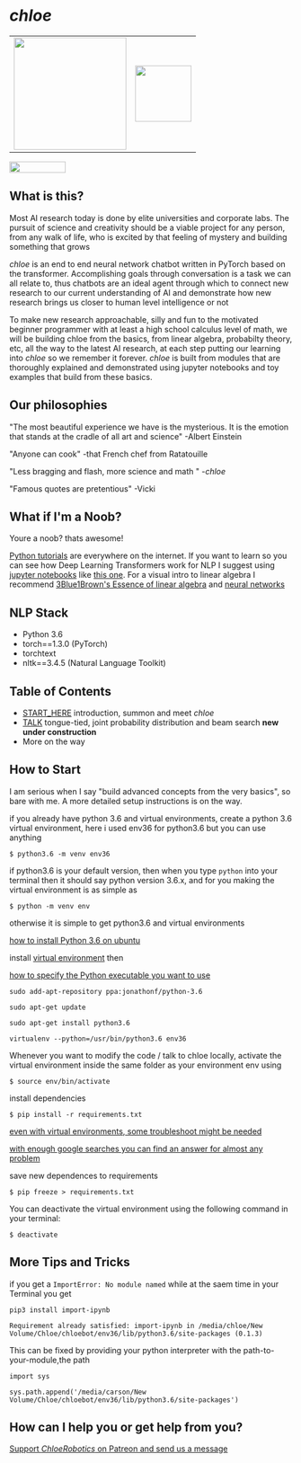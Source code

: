 # *chloe*


<table><tr style="background:transparent;">
<td><img width="200" height="200" src="https://venturebeat.com/wp-content/uploads/2019/06/pytorch.jpg">
</td>
<td><img width="100" height="100" src="https://avatars3.githubusercontent.com/u/56938552?s=100&v=1"></td>
</tr></table>


<img src="https://raw.githubusercontent.com/dwyl/repo-badges/master/highresPNGs/start-with-why-HiRes.png" height="20" width="100">

## What is this?

Most AI research today is done by elite universities and corporate labs. The pursuit of science and creativity should be a viable project for any person, from any walk of life, who is excited by that feeling of mystery and building something that grows  

*chloe* is an end to end neural network chatbot written in PyTorch based on the transformer. Accomplishing goals through conversation is a task we can all relate to, thus chatbots are an ideal agent through which to connect new research to our current understanding of AI and demonstrate how new research brings us closer to human level intelligence or not

To make new research approachable, silly and fun to the motivated beginner programmer  with at least a high school calculus level of math, we will be building chloe from the basics, from linear algebra, probabilty theory, etc, all the way to the latest AI research, at each step putting our learning into *chloe* so we remember it forever. *chloe* is built from modules that are thoroughly explained and demonstrated using jupyter notebooks and toy examples that build from these basics. 

## Our philosophies

"The most beautiful experience we have is the mysterious. It is the  emotion that stands at the cradle of all art and science" -Albert Einstein

"Anyone can cook" -that French chef from Ratatouille

"Less bragging and flash, more science and math " -*chloe* 

"Famous quotes are pretentious" -Vicki 

## What if I'm a Noob?

Youre a noob? thats awesome! 

[Python tutorials](https://www.learnpython.org/) are everywhere on the internet. If you want to learn so you can see how Deep Learning Transformers work for NLP I suggest using [jupyter notebooks](https://youtu.be/pxPzuyCOoMI) like [this one](https://www.dataquest.io/blog/jupyter-notebook-tutorial/). For a visual intro to linear algebra I recommend [3Blue1Brown's Essence of linear algebra](https://youtu.be/fNk_zzaMoSs) and [neural networks](https://youtu.be/aircAruvnKk)

## NLP Stack 

- Python 3.6
- torch==1.3.0 (PyTorch)
- torchtext 
- nltk==3.4.5 (Natural Language Toolkit)

## Table of Contents

- [START_HERE](START_HERE.ipynb) introduction, summon and meet *chloe*
- [TALK](notebooks/Talk.ipynb) tongue-tied, joint probability distribution and beam search **new under construction**
- More on the way

## How to Start

I am serious when I say "build advanced concepts from the very basics", so bare with me. A more detailed setup instructions is on the way. 


if you already have python 3.6 and virtual environments, create a python 3.6 virtual environment, here i used env36 for python3.6 but you can use anything

`$ python3.6 -m venv env36`

if python3.6 is your default version, then when you type `python` into your terminal then it should say python version 3.6.x, and for you making the virtual environment is as simple as 

`$ python -m venv env`

otherwise it is simple to get python3.6 and virtual environments

[how to install Python 3.6 on ubuntu](http://ubuntuhandbook.org/index.php/2017/07/install-python-3-6-1-in-ubuntu-16-04-lts/)

install [virtual environment](https://towardsdatascience.com/virtual-environments-104c62d48c54) then 

[how to specify the Python executable you want to use](https://stackoverflow.com/questions/1534210/use-different-python-version-with-virtualenv)


`sudo add-apt-repository ppa:jonathonf/python-3.6`

`sudo apt-get update`

`sudo apt-get install python3.6`

`virtualenv --python=/usr/bin/python3.6 env36`


Whenever you want to modify the code / talk to chloe locally, activate the virtual environment inside the same folder as your environment env using 

`$ source env/bin/activate`

install dependencies

`$ pip install -r requirements.txt`

[even with virtual environments, some troubleshoot might be needed](https://github.com/tensorflow/tensorflow/issues/559)

[with enough google searches you can find an answer for almost any problem](https://stackoverflow.com/questions/45912674/attributeerror-module-numpy-core-multiarray-has-no-attribute-einsum)

save new dependences to requirements

`$ pip freeze > requirements.txt`

You can deactivate the virtual environment using the following command in your terminal:

`$ deactivate`

## More Tips and Tricks

if you get a `ImportError: No module named` while at the saem time in your Terminal you get 

`pip3 install import-ipynb`

`Requirement already satisfied: import-ipynb in /media/chloe/New Volume/Chloe/chloebot/env36/lib/python3.6/site-packages (0.1.3)`

This can be fixed by providing your python interpreter with the path-to-your-module,the path 

`import sys`

`sys.path.append('/media/carson/New Volume/Chloe/chloebot/env36/lib/python3.6/site-packages')` 

## How can I help you or get help from you?

[Support *ChloeRobotics* on Patreon and send us a message](https://www.patreon.com/chloerobotics)